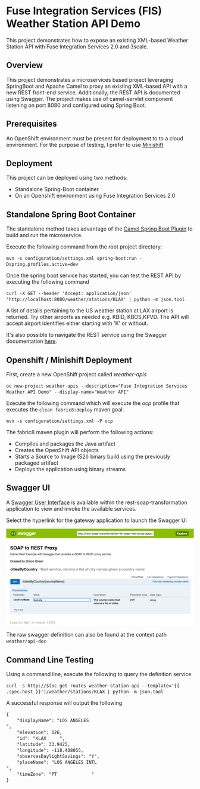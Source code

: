 Fuse Integration Services (FIS) Weather Station API Demo
====================================

This project demonstrates how to expose an existing XML-based Weather Station API with Fuse Integration Services 2.0 and 3scale.

## Overview

This project demonstrates a microservices based project leveraging SpringBoot and Apache Camel to proxy an existing XML-based API with a new REST front-end service.  Additionally, the REST API is documented using Swagger.  The project makes use of camel-servlet component listening on port 8080 and configured using Spring Boot.

## Prerequisites

An OpenShift environment must be present for deployment to to a cloud environment.  For the purpose of testing, I prefer to use [Minishift](https://fabric8.io/guide/getStarted/minishift.html)

## Deployment

This project can be deployed using two methods:

* Standalone Spring-Boot container
* On an Openshift environment using Fuse Integration Services 2.0

## Standalone Spring Boot Container

The standalone method takes advantage of the [Camel Spring Boot Plugin](http://camel.apache.org/spring-boot.html) to build and run the microservice.

Execute the following command from the root project directory:

```
mvn -s configuration/settings.xml spring-boot:run -Dspring.profiles.active=dev
```

Once the spring boot service has started, you can test the REST API by executing the following command

```
curl -X GET --header 'Accept: application/json' 'http://localhost:8080/weather/stations/KLAX' | python -m json.tool
```

A list of details pertaining to the US weather station at LAX airport is returned.  Try other airports as needed e.g. KBID, KBOS,KPVD.  The API will accept airport identifies either starting with 'K' or without.

It's also possible to navigate the REST service using the Swagger documentation [here](http://localhost:8080/index.html).

## Openshift / Minishift Deployment

First, create a new OpenShift project called *weather-apis*

```
oc new-project weather-apis --description="Fuse Integration Services Weather API Demo" --display-name="Weather API"
```

Execute the following command which will execute the *ocp* profile that executes the `clean fabric8:deploy` maven goal:

```
mvn -s configuration/settings.xml -P ocp
```

The fabric8 maven plugin will perform the following actions:

* Compiles and packages the Java artifact
* Creates the OpenShift API objects
* Starts a Source to Image (S2I) binary build using the previously packaged artifact
* Deploys the application using binary streams

## Swagger UI

A [Swagger User Interface](http://swagger.io/swagger-ui/) is available within the rest-soap-transformation application to view and invoke the available services. 

Select the hyperlink for the gateway application to launch the Swagger UI

![](images/swagger.png "Swagger User Interface")

The raw swagger definition can also be found at the context path `weather/api-doc` 

## Command Line Testing

Using a command line, execute the following to query the definition service

```
curl -s http://$(oc get routes weather-station-api --template='{{ .spec.host }}')/weather/stations/KLAX | python -m json.tool
```
	
A successful response will output the following

```
{
    "displayName": "LOS ANGELES                                                                                         ",
    "elevation": 126,
    "id": "KLAX     ",
    "latitude": 33.9425,
    "longitude": -118.408055,
    "observesDaylightSavings": "Y",
    "placeName": "LOS ANGELES INTL                                                                                    ",
    "timeZone": "PT             "
}
```
